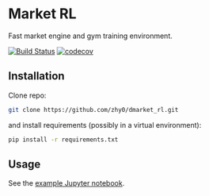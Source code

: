# Market RL

Fast market engine and gym training environment.

[![Build Status](https://travis-ci.com/zhy0/dmarket_rl.svg?token=6tPXB6jQP6pzcy3JZQHg&branch=master)](https://travis-ci.com/zhy0/dmarket_rl)
[![codecov](https://codecov.io/gh/zhy0/dmarket_rl/branch/master/graph/badge.svg?token=N9ZpjbfF1I)](https://codecov.io/gh/zhy0/dmarket_rl)
## Installation

Clone repo:
``` bash
git clone https://github.com/zhy0/dmarket_rl.git
```

and install requirements (possibly in a virtual environment):
``` bash
pip install -r requirements.txt
```

## Usage

See the [example Jupyter notebook](example.ipynb).
